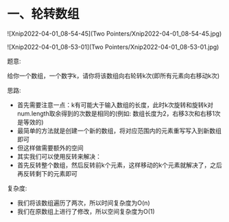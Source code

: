 # 一、轮转数组

![Xnip2022-04-01_08-54-45](Two Pointers/Xnip2022-04-01_08-54-45.jpg)



![Xnip2022-04-01_08-53-01](Two Pointers/Xnip2022-04-01_08-53-01.jpg)

题意:

给你一个数组，一个数字k，请你将该数组向右轮转k次(即所有元素向右移动k次)



思路:

- 首先需要注意一点：k有可能大于输入数组的长度，此时k次旋转和旋转k对num.length取余得到的次数是相同的(例如: 数组长度为2，右移3次和右移1次是等效的)
- 最简单的方法就是创建一个新的数组，将对应范围内的元素重写写入到新数组即可
- 但这样做需要额外的空间
- 其实我们可以使用反转来解决：
- 首先反转整个数组，然后反转前k个元素，这样移动的k个元素就解决了，之后再反转剩下的元素即可



复杂度:

- 我们将该数组遍历了两次，所以时间复杂度为O(n)
- 我们在原数组上进行了修改，所以空间复杂度为O(1)











